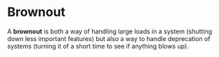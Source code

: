 # Brownout

A **brownout** is both a way of handling large loads in a system (shutting down
less important features) but also a way to handle deprecation of systems
(turning it of a short time to see if anything blows up).
